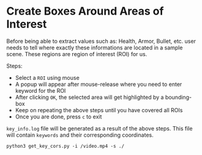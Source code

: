 # Create Boxes Around Areas of Interest

Before being able to extract values such as: Health, Armor, Bullet, etc.
user needs to tell where exactly these informations are located in a sample scene.
These regions are region of interest (ROI) for us.

Steps:
+ Select a `ROI` using mouse
+ A popup will appear after mouse-release where you need to enter keyword for the ROI
+ After clicking `OK`, the selected area will get highlighted by a bounding-box
+ Keep on repeating the above steps until you have covered all ROIs
+ Once you are done, press `c` to exit

`key_info.log` file will be generated as a result of the above steps.
This file will contain `keywords` and their corresponding coordinates.

```
python3 get_key_cors.py -i /video.mp4 -s ./
```
